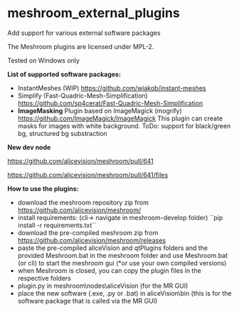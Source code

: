 # meshroom_external_plugins
Add support for various external software packages

The Meshroom plugins are licensed under MPL-2.

Tested on Windows only

**List of supported software packages:**

- InstantMeshes (WIP) https://github.com/wjakob/instant-meshes
- Simplify (Fast-Quadric-Mesh-Simplification) https://github.com/sp4cerat/Fast-Quadric-Mesh-Simplification
- **ImageMasking** Plugin based on ImageMagick (mogrify) https://github.com/ImageMagick/ImageMagick
  This plugin can create masks for images with white background. ToDo: support for black/green bg, structured bg substraction

**New dev node**

https://github.com/alicevision/meshroom/pull/641

https://github.com/alicevision/meshroom/pull/641/files

**How to use the plugins:**

- download the meshroom repository zip from https://github.com/alicevision/meshroom/
- install requirements: (cli-> navigate in meshroom-develop folder) ´´pip install -r requirements.txt´´
- download the pre-compiled meshroom zip from https://github.com/alicevision/meshroom/releases
- paste the pre-compiled aliceVision and qtPlugins folders and the provided Meshroom.bat in the meshroom folder and use Meshroom.bat (or cli) to start the meshroom gui (*or use your own compiled versions)
- when Meshroom is closed, you can copy the plugin files in the respective folders
- plugin.py in meshroom\nodes\aliceVision (for the MR GUI)
- place the new software (.exe, .py or .bat) in aliceVision\bin (this is for the software package that is called via the MR GUI)

